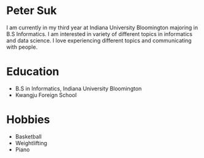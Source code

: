 # Peter Suk
I am currently in my third year at Indiana University Bloomington majoring in B.S Informatics. I am interested in variety of different topics in informatics and data science. I love experiencing different topics and communicating with people. 

# Education
- B.S in Informatics, Indiana University Bloomington
- Kwangju Foreign School

# Hobbies
- Basketball
- Weightlifting
- Piano
